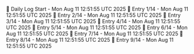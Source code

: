 📅 Daily Log Start - Mon Aug 11 12:51:55 UTC 2025
📌 Entry 1/14 - Mon Aug 11 12:51:55 UTC 2025
📌 Entry 2/14 - Mon Aug 11 12:51:55 UTC 2025
📌 Entry 3/14 - Mon Aug 11 12:51:55 UTC 2025
📌 Entry 4/14 - Mon Aug 11 12:51:55 UTC 2025
📌 Entry 5/14 - Mon Aug 11 12:51:55 UTC 2025
📌 Entry 6/14 - Mon Aug 11 12:51:55 UTC 2025
📌 Entry 7/14 - Mon Aug 11 12:51:55 UTC 2025
📌 Entry 8/14 - Mon Aug 11 12:51:55 UTC 2025
📌 Entry 9/14 - Mon Aug 11 12:51:55 UTC 2025
